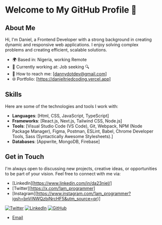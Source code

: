 # Welcome to My GitHub Profile 👋

## About Me
  Hi, I'm Daniel, a Frontend Developer with a strong background in creating dynamic and responsive web applications. I enjoy solving complex problems and creating efficient, scalable solutions.


- 🌍 Based in: Nigeria, working Remote
- 💼 Currently working at: Job seeking 🔍
- 📧 How to reach me: [dannydotdev@gmail.com]
- 🌐 Portfolio: [https://danieltriedcoding.vercel.app]

## Skills
Here are some of the technologies and tools I work with:

- **Languages**: [Html, CSS, JavaScript, TypeScript]
- **Frameworks**: [React.js, Next.js, Tailwind CSS, Node.js]
- **Tools**: [Visual Studio Code (VS Code), Git, Webpack, NPM (Node Package Manager), Figma, Postman, ESLint, Babel, Chrome Developer Tools, Sass (Syntactically Awesome Stylesheets).]
- **Databases**: [Appwrite, MongoDB, Firebase]



## Get in Touch
I'm always open to discussing new projects, creative ideas, or opportunities to be part of your vision. Feel free to connect with me via:

- [LinkedIn][https://www.linkedin.com/in/da23niel/]
- [Twitter][https://x.com/1am_programmer]
- [Instagram][https://www.instagram.com/1am_programmer?igsh=bnViNWQzbjNrcHF5&utm_source=qr)]


[![Twitter](https://img.shields.io/twitter/follow/yourusername?style=social&logo=twitter)](https://twitter.com/yourusername)
[![LinkedIn](https://img.shields.io/badge/-LinkedIn-blue?style=flat&logo=linkedin)](https://www.linkedin.com/in/yourusername)
[![GitHub](https://img.shields.io/github/followers/yourusername?style=social&logo=github)](https://github.com/yourusername)


- [Email](mailto:your.email@example.com)
